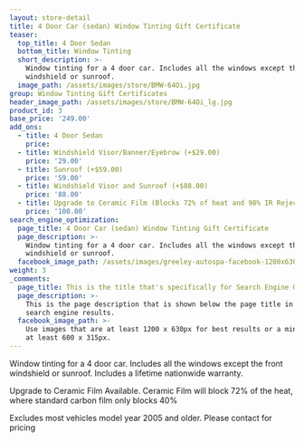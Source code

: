 ```yaml
---
layout: store-detail
title: 4 Door Car (sedan) Window Tinting Gift Certificate
teaser:
  top_title: 4 Door Sedan
  bottom_title: Window Tinting
  short_description: >-
    Window tinting for a 4 door car. Includes all the windows except the front
    windshield or sunroof.
  image_path: /assets/images/store/BMW-64Oi.jpg
group: Window Tinting Gift Certificates
header_image_path: /assets/images/store/BMW-64Oi_lg.jpg
product_id: 3
base_price: '249.00'
add_ons:
  - title: 4 Door Sedan
    price:
  - title: Windshield Visor/Bann​er/Eyebrow (+$29.00)
    price: '29.00'
  - title: Sunroof (+$59.00)
    price: '59.00'
  - title: Windshield Visor and Sunroof (+$88.00)
    price: '88.00'
  - title: Upgrade to Ceramic Film (Blocks 72% of heat and 98% IR Rejection)
    price: '100.00'
search_engine_optimization:
  page_title: 4 Door Car (sedan) Window Tinting Gift Certificate
  page_description: >-
    Window tinting for a 4 door car. Includes all the windows except the front
    windshield or sunroof.
  facebook_image_path: /assets/images/greeley-autospa-facebook-1200x630.png
weight: 3
_comments:
  page_title: This is the title that's specifically for Search Engine Optimization.
  page_description: >-
    This is the page description that is shown below the page title in the
    search engine results.
  facebook_image_path: >-
    Use images that are at least 1200 x 630px for best results or a minimum of
    at least 600 x 315px.
---
```


Window tinting for a 4 door car. Includes all the windows except the front windshield or sunroof. Includes a lifetime nationwide warranty.

Upgrade to Ceramic Film Available. Ceramic Film will block 72% of the heat, where standard carbon film only blocks 40%

Excludes most vehicles model year 2005 and older. Please contact for pricing